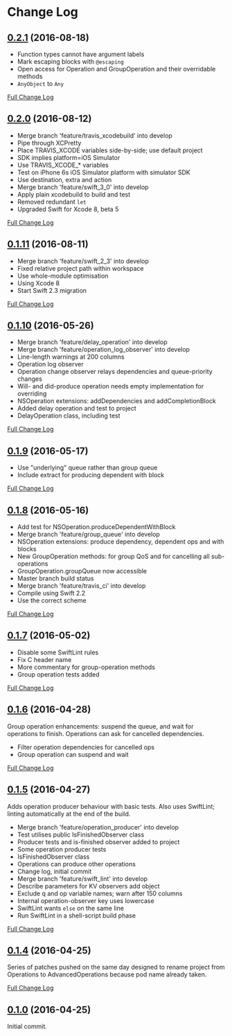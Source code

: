 # Change Log

## [0.2.1](https://github.com/royratcliffe/AdvancedOperations/tree/0.2.1) (2016-08-18)

- Function types cannot have argument labels
- Mark escaping blocks with `@escaping`
- Open access for Operation and GroupOperation and their overridable methods
- `AnyObject` to `Any`

[Full Change Log](https://github.com/royratcliffe/AdvancedOperations/compare/0.2.0...0.2.1)

## [0.2.0](https://github.com/royratcliffe/AdvancedOperations/tree/0.2.0) (2016-08-12)

- Merge branch 'feature/travis_xcodebuild' into develop
- Pipe through XCPretty
- Place TRAVIS_XCODE variables side-by-side; use default project
- SDK implies platform=iOS Simulator
- Use TRAVIS_XCODE_* variables
- Test on iPhone 6s iOS Simulator platform with simulator SDK
- Use destination, extra and action
- Merge branch 'feature/swift_3_0' into develop
- Apply plain xcodebuild to build and test
- Removed redundant `let`
- Upgraded Swift for Xcode 8, beta 5

[Full Change Log](https://github.com/royratcliffe/AdvancedOperations/compare/0.1.11...0.2.0)

## [0.1.11](https://github.com/royratcliffe/AdvancedOperations/tree/0.1.11) (2016-08-11)

- Merge branch 'feature/swift_2_3' into develop
- Fixed relative project path within workspace
- Use whole-module optimisation
- Using Xcode 8
- Start Swift 2.3 migration

[Full Change Log](https://github.com/royratcliffe/AdvancedOperations/compare/0.1.10...0.1.11)

## [0.1.10](https://github.com/royratcliffe/AdvancedOperations/tree/0.1.10) (2016-05-26)

- Merge branch 'feature/delay_operation' into develop
- Merge branch 'feature/operation_log_observer' into develop
- Line-length warnings at 200 columns
- Operation log observer
- Operation change observer relays dependencies and queue-priority changes
- Will- and did-produce operation needs empty implementation for overriding
- NSOperation extensions: addDependencies and addCompletionBlock
- Added delay operation and test to project
- DelayOperation class, including test

[Full Change Log](https://github.com/royratcliffe/AdvancedOperations/compare/0.1.9...0.1.10)

## [0.1.9](https://github.com/royratcliffe/AdvancedOperations/tree/0.1.9) (2016-05-17)

- Use "underlying" queue rather than group queue
- Include extract for producing dependent with block

[Full Change Log](https://github.com/royratcliffe/AdvancedOperations/compare/0.1.8...0.1.9)

## [0.1.8](https://github.com/royratcliffe/AdvancedOperations/tree/0.1.8) (2016-05-16)

- Add test for NSOperation.produceDependentWithBlock
- Merge branch 'feature/group_queue' into develop
- NSOperation extensions: produce dependency, dependent ops and with blocks
- New GroupOperation methods: for group QoS and for cancelling all sub-operations
- GroupOperation.groupQueue now accessible
- Master branch build status
- Merge branch 'feature/travis_ci' into develop
- Compile using Swift 2.2
- Use the correct scheme

[Full Change Log](https://github.com/royratcliffe/AdvancedOperations/compare/0.1.7...0.1.8)

## [0.1.7](https://github.com/royratcliffe/AdvancedOperations/tree/0.1.7) (2016-05-02)

- Disable some SwiftLint rules
- Fix C header name
- More commentary for group-operation methods
- Group operation tests added

[Full Change Log](https://github.com/royratcliffe/AdvancedOperations/compare/0.1.6...0.1.7)

## [0.1.6](https://github.com/royratcliffe/AdvancedOperations/tree/0.1.6) (2016-04-28)

Group operation enhancements: suspend the queue, and wait for operations to
finish. Operations can ask for cancelled dependencies.

- Filter operation dependencies for cancelled ops
- Group operation can suspend and wait

[Full Change Log](https://github.com/royratcliffe/AdvancedOperations/compare/0.1.5...0.1.6)

## [0.1.5](https://github.com/royratcliffe/AdvancedOperations/tree/0.1.5) (2016-04-27)

Adds operation producer behaviour with basic tests. Also uses SwiftLint;
linting automatically at the end of the build.

- Merge branch 'feature/operation_producer' into develop
- Test utilises public IsFinishedObserver class
- Producer tests and is-finished observer added to project
- Some operation producer tests
- IsFinishedObserver class
- Operations can produce other operations
- Change log, initial commit
- Merge branch 'feature/swift_lint' into develop
- Describe parameters for KV observers add object
- Exclude q and op variable names; warn after 150 columns
- Internal operation-observer key uses lowercase
- SwiftLint wants `else` on the same line
- Run SwiftLint in a shell-script build phase

[Full Change Log](https://github.com/royratcliffe/AdvancedOperations/compare/0.1.4...0.1.5)

## [0.1.4](https://github.com/royratcliffe/AdvancedOperations/tree/0.1.4) (2016-04-25)

Series of patches pushed on the same day designed to rename project from
Operations to AdvancedOperations because pod name already taken.

[Full Change Log](https://github.com/royratcliffe/AdvancedOperations/compare/0.1.0...0.1.4)

## [0.1.0](https://github.com/royratcliffe/AdvancedOperations/tree/0.1.0) (2016-04-25)

Initial commit.
